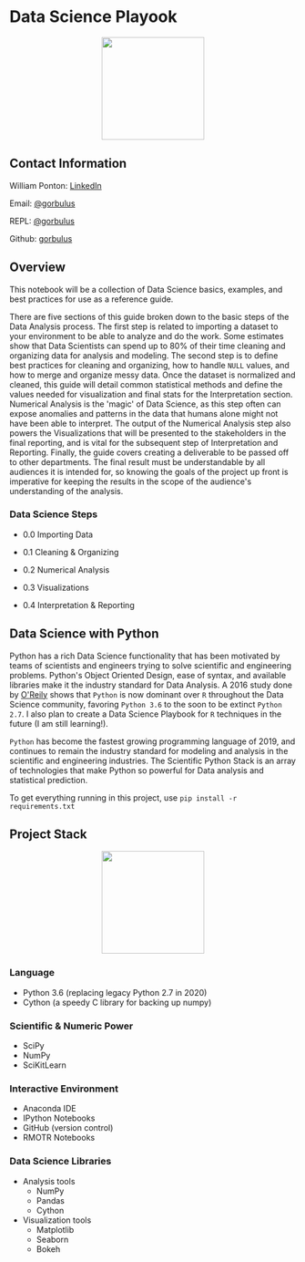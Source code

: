 # Data Science Playook

<p align="center">
  <img width="180" src="https://user-images.githubusercontent.com/19881320/54484151-b85c4780-4836-11e9-923f-c5e0e5afe866.jpg">
</p>


## Contact Information

William Ponton: [LinkedIn](https://www.linkedin.com/in/williampontoncfsp/) 

Email: [@gorbulus](waponton@gmail.com)

REPL: [@gorbulus](https://repl.it/@gorbulus)

Github: [gorbulus](https://github.com/gorbulus)

## Overview

This notebook will be a collection of Data Science basics, examples, and best practices for use as a reference guide.

There are five sections of this guide broken down to the basic steps of the Data Analysis process.  The first step is related to importing a dataset to your environment to be able to analyze and do the work.  Some estimates show that Data Scientists can spend up to 80% of their time cleaning and organizing data for analysis and modeling.  The second step is to define best practices for cleaning and organizing, how to handle ```NULL``` values, and how to merge and organize messy data.  Once the dataset is normalized and cleaned, this guide will detail common statistical methods and define the values needed for visualization and final stats for the Interpretation section.  Numerical Analysis is the 'magic' of Data Science, as this step often can expose anomalies and patterns in the data that humans alone might not have been able to interpret.  The output of the Numerical Analysis step also powers the Visualizations that will be presented to the stakeholders in the final reporting, and is vital for the subsequent step of Interpretation and Reporting.  Finally, the guide covers creating a deliverable to be passed off to other departments. The final result must be understandable by all audiences it is intended for, so knowing the goals of the project up front is imperative for keeping the results in the scope of the audience's understanding of the analysis. 

### Data Science Steps

- 0.0 Importing Data

- 0.1 Cleaning & Organizing

- 0.2 Numerical Analysis

- 0.3 Visualizations

- 0.4 Interpretation & Reporting

## Data Science with Python

Python has a rich Data Science functionality that has been motivated by teams of scientists and engineers trying to solve scientific and engineering problems.  Python's Object Oriented Design, ease of syntax, and available libraries make it the industry standard for Data Analysis.  A 2016 study done by [O'Reily](https://www.oreilly.com/data/free/files/2016-data-science-salary-survey.pdf) shows that ```Python``` is now dominant over ```R``` throughout the Data Science community, favoring ```Python 3.6``` to the soon to be extinct ```Python 2.7```.  I also plan to create a Data Science Playbook for ```R``` techniques in the future (I am still learning!).


```Python``` has become the fastest growing programming language of 2019, and continues to remain the industry standard for modeling and analysis in the scientific and engineering industries.  The Scientific Python Stack is an array of technologies that make Python so powerful for Data analysis and statistical prediction.

To get everything running in this project, use ```pip install -r requirements.txt```

## Project Stack

<p align="center">
  <img width="180" src="https://user-images.githubusercontent.com/19881320/54723910-6457a880-4b3f-11e9-850b-8c2be2ff62a8.jpg">
</p>

### Language
- Python 3.6 (replacing legacy Python 2.7 in 2020)
- Cython (a speedy C library for backing up numpy)

### Scientific & Numeric Power
- SciPy
- NumPy
- SciKitLearn

### Interactive Environment
- Anaconda IDE
- IPython Notebooks
- GitHub (version control)
- RMOTR Notebooks

### Data Science Libraries
- Analysis tools
    - NumPy
    - Pandas
    - Cython
- Visualization tools
    - Matplotlib
    - Seaborn
    - Bokeh
